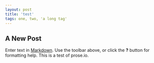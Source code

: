 ```yaml
---
layout: post
title: 'test'
tags: one, two, 'a long tag'
---
```

## A New Post

Enter text in [Markdown](http://daringfireball.net/projects/markdown/). Use the toolbar above, or click the **?** button for formatting help. This is a test of prose.io.
